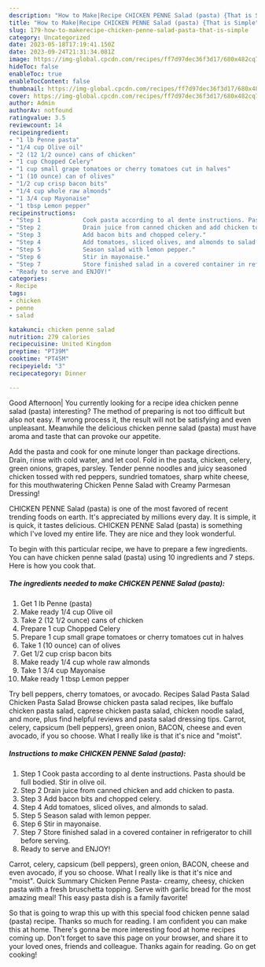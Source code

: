 ```yaml
---
description: "How to Make|Recipe CHICKEN PENNE Salad (pasta) {That is Simple"
title: "How to Make|Recipe CHICKEN PENNE Salad (pasta) {That is Simple"
slug: 179-how-to-makerecipe-chicken-penne-salad-pasta-that-is-simple
category: Uncategorized
date: 2023-05-18T17:19:41.150Z
date: 2023-09-24T21:31:34.081Z
image: https://img-global.cpcdn.com/recipes/ff7d97dec36f3d17/680x482cq70/chicken-penne-salad-pasta-recipe-main-photo.jpg
hideToc: false
enableToc: true
enableTocContent: false
thumbnail: https://img-global.cpcdn.com/recipes/ff7d97dec36f3d17/680x482cq70/chicken-penne-salad-pasta-recipe-main-photo.jpg
cover: https://img-global.cpcdn.com/recipes/ff7d97dec36f3d17/680x482cq70/chicken-penne-salad-pasta-recipe-main-photo.jpg
author: Admin
authorAv: notfound
ratingvalue: 3.5
reviewcount: 14
recipeingredient:
- "1 lb Penne pasta"
- "1/4 cup Olive oil"
- "2 (12 1/2 ounce) cans of chicken"
- "1 cup Chopped Celery"
- "1 cup small grape tomatoes or cherry tomatoes cut in halves"
- "1 (10 ounce) can of olives"
- "1/2 cup crisp bacon bits"
- "1/4 cup whole raw almonds"
- "1 3/4 cup Mayonaise"
- "1 tbsp Lemon pepper"
recipeinstructions:
- "Step 1            Cook pasta according to al dente instructions. Pasta should be full bodied. Stir in olive oil."
- "Step 2            Drain juice from canned chicken and add chicken to pasta."
- "Step 3            Add bacon bits and chopped celery."
- "Step 4            Add tomatoes, sliced olives, and almonds to salad."
- "Step 5            Season salad with lemon pepper."
- "Step 6            Stir in mayonaise."
- "Step 7            Store finished salad in a covered container in refrigerator to chill before serving."
- "Ready to serve and ENJOY!"
categories:
- Recipe
tags:
- chicken
- penne
- salad

katakunci: chicken penne salad 
nutrition: 279 calories
recipecuisine: United Kingdom
preptime: "PT39M"
cooktime: "PT45M"
recipeyield: "3"
recipecategory: Dinner

---
```



Good Afternoon| You currently looking for a recipe idea chicken penne salad (pasta) interesting? The method of preparing is not too difficult but also not easy. If wrong process it, the result will not be satisfying and even unpleasant. Meanwhile the delicious chicken penne salad (pasta) must have aroma and taste that can provoke our appetite.





Add the pasta and cook for one minute longer than package directions. Drain, rinse with cold water, and let cool. Fold in the pasta, chicken, celery, green onions, grapes, parsley. Tender penne noodles and juicy seasoned chicken tossed with red peppers, sundried tomatoes, sharp white cheese, for this mouthwatering Chicken Penne Salad with Creamy Parmesan Dressing!

CHICKEN PENNE Salad (pasta) is one of the most favored of recent trending foods on earth. It's appreciated by millions every day. It is simple, it is quick, it tastes delicious. CHICKEN PENNE Salad (pasta) is something which I've loved my entire life. They are nice and they look wonderful.


To begin with this particular recipe, we have to prepare a few ingredients. You can have chicken penne salad (pasta) using 10 ingredients and 7 steps. Here is how you cook that.

<!--inarticleads1-->

##### The ingredients needed to make CHICKEN PENNE Salad (pasta):

1. Get 1 lb Penne (pasta)
1. Make ready 1/4 cup Olive oil
1. Take 2 (12 1/2 ounce) cans of chicken
1. Prepare 1 cup Chopped Celery
1. Prepare 1 cup small grape tomatoes or cherry tomatoes cut in halves
1. Take 1 (10 ounce) can of olives
1. Get 1/2 cup crisp bacon bits
1. Make ready 1/4 cup whole raw almonds
1. Take 1 3/4 cup Mayonaise
1. Make ready 1 tbsp Lemon pepper


Try bell peppers, cherry tomatoes, or avocado. Recipes Salad Pasta Salad Chicken Pasta Salad Browse chicken pasta salad recipes, like buffalo chicken pasta salad, caprese chicken pasta salad, chicken noodle salad, and more, plus find helpful reviews and pasta salad dressing tips. Carrot, celery, capsicum (bell peppers), green onion, BACON, cheese and even avocado, if you so choose. What I really like is that it&#39;s nice and &#34;moist&#34;. 

<!--inarticleads2-->

##### Instructions to make CHICKEN PENNE Salad (pasta):

1. Step 1            Cook pasta according to al dente instructions. Pasta should be full bodied. Stir in olive oil.
1. Step 2            Drain juice from canned chicken and add chicken to pasta.
1. Step 3            Add bacon bits and chopped celery.
1. Step 4            Add tomatoes, sliced olives, and almonds to salad.
1. Step 5            Season salad with lemon pepper.
1. Step 6            Stir in mayonaise.
1. Step 7            Store finished salad in a covered container in refrigerator to chill before serving.
1. Ready to serve and ENJOY!

Carrot, celery, capsicum (bell peppers), green onion, BACON, cheese and even avocado, if you so choose. What I really like is that it&#39;s nice and &#34;moist&#34;. Quick Summary Chicken Penne Pasta- creamy, cheesy, chicken pasta with a fresh bruschetta topping. Serve with garlic bread for the most amazing meal! This easy pasta dish is a family favorite! 

So that is going to wrap this up with this special food chicken penne salad (pasta) recipe. Thanks so much for reading. I am confident you can make this at home. There's gonna be more interesting food at home recipes coming up. Don't forget to save this page on your browser, and share it to your loved ones, friends and colleague. Thanks again for reading. Go on get cooking!

